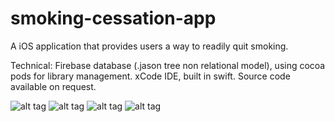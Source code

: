 # smoking-cessation-app

A iOS application that provides users a way to readily quit smoking.  


Technical: Firebase database (.jason tree non relational model), using cocoa pods for library management. xCode IDE, built in swift. 
Source code available on request.

![alt tag](http://i.imgur.com/tpHlFCS.png?1)
![alt tag](http://i.imgur.com/2KhfeZ8.png?1)
![alt tag](http://i.imgur.com/NGjNqMy.png?1)
![alt tag](http://i.imgur.com/oZTgsjJ.png?1)

